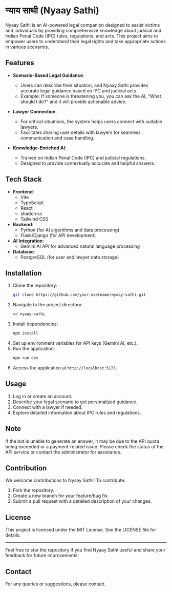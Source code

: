 # न्याय साथी (Nyaay Sathi)

Nyaay Sathi is an AI-powered legal companion designed to assist victims and individuals by providing comprehensive knowledge about judicial and Indian Penal Code (IPC) rules, regulations, and acts. This project aims to empower users to understand their legal rights and take appropriate actions in various scenarios.

## Features

- **Scenario-Based Legal Guidance**:
  - Users can describe their situation, and Nyaay Sathi provides accurate legal guidance based on IPC and judicial acts.
  - Example: If someone is threatening you, you can ask the AI, "What should I do?" and it will provide actionable advice.

- **Lawyer Connection**:
  - For critical situations, the system helps users connect with suitable lawyers.
  - Facilitates sharing user details with lawyers for seamless communication and case handling.

- **Knowledge-Enriched AI**:
  - Trained on Indian Penal Code (IPC) and judicial regulations.
  - Designed to provide contextually accurate and helpful answers.

## Tech Stack

- **Frontend**:
  - Vite
  - TypeScript
  - React
  - shadcn-ui
  - Tailwind CSS
- **Backend**:
  - Python (for AI algorithms and data processing)
  - Flask/Django (for API development)
- **AI Integration**:
  - Gemini AI API for advanced natural language processing
- **Database**:
  - PostgreSQL (for user and lawyer data storage)

## Installation

1. Clone the repository:
   ```bash
   git clone https://github.com/your-username/nyaay-sathi.git
   ```
2. Navigate to the project directory:
   ```bash
   cd nyaay-sathi
   ```
3. Install dependencies:
   ```bash
   npm install
   ```
4. Set up environment variables for API keys (Gemini AI, etc.).
5. Run the application:
   ```bash
   npm run dev
   ```
6. Access the application at `http://localhost:5173`.

## Usage

1. Log in or create an account.
2. Describe your legal scenario to get personalized guidance.
3. Connect with a lawyer if needed.
4. Explore detailed information about IPC rules and regulations.

## Note

If the bot is unable to generate an answer, it may be due to the API quota being exceeded or a payment-related issue. Please check the status of the API service or contact the administrator for assistance.

## Contribution

We welcome contributions to Nyaay Sathi! To contribute:
1. Fork the repository.
2. Create a new branch for your feature/bug fix.
3. Submit a pull request with a detailed description of your changes.

## License

This project is licensed under the MIT License. See the LICENSE file for details.

---

Feel free to star the repository if you find Nyaay Sathi useful and share your feedback for future improvements!

## Contact

For any queries or suggestions, please contact.

